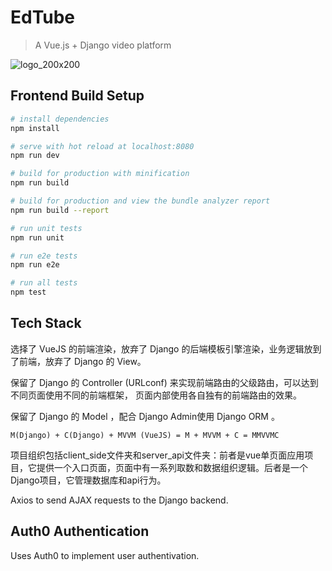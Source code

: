 # EdTube

> A Vue.js + Django video platform

![logo_200x200](https://i.loli.net/2020/12/23/jUCBcufs2H4bgZY.png)

## Frontend Build Setup

``` bash
# install dependencies
npm install

# serve with hot reload at localhost:8080
npm run dev

# build for production with minification
npm run build

# build for production and view the bundle analyzer report
npm run build --report

# run unit tests
npm run unit

# run e2e tests
npm run e2e

# run all tests
npm test
```



## Tech Stack

选择了 VueJS 的前端渲染，放弃了 Django 的后端模板引擎渲染，业务逻辑放到了前端，放弃了 Django 的 View。

保留了 Django 的 Controller (URLconf) 来实现前端路由的父级路由，可以达到不同页面使用不同的前端框架， 页面内部使用各自独有的前端路由的效果。

保留了 Django 的 Model ，配合 Django Admin使用 Django ORM 。

```
M(Django) + C(Django) + MVVM (VueJS) = M + MVVM + C = MMVVMC
```



项目组织包括client_side文件夹和server_api文件夹：前者是vue单页面应用项目，它提供一个入口页面，页面中有一系列取数和数据组织逻辑。后者是一个Django项目，它管理数据库和api行为。



Axios to send AJAX requests to the Django backend.



## Auth0 Authentication

Uses Auth0 to implement user authentivation.

